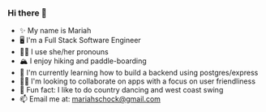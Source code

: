### Hi there 👋

- ✨ My name is Mariah
- 🖥 I'm a Full Stack Software Engineer
- 🙋‍♀️ I use she/her pronouns
- 🏔 I enjoy hiking and paddle-boarding
- 🌱 I'm currently learning how to build a backend using postgres/express
- 👯‍♀️ I'm looking to collaborate on apps with a focus on user friendliness
- 🤠 Fun fact: I like to do country dancing and west coast swing 
- 📫 Email me at: mariahschock@gmail.com



<!--
**mariahschock/mariahschock** is a ✨ _special_ ✨ repository because its `README.md` (this file) appears on your GitHub profile.

Here are some ideas to get you started:

- 🔭 I’m currently working on ...
- 🌱 I’m currently learning ...
- 👯 I’m looking to collaborate on ...
- 🤔 I’m looking for help with ...
- 💬 Ask me about ...
- 📫 How to reach me: ...
- 😄 Pronouns: ...
- ⚡ Fun fact: ...
-->
